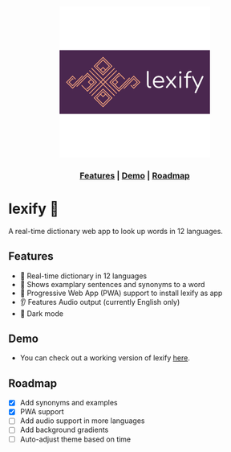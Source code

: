 <div align="center">
  <img src="https://github.com/influous/lexify/blob/master/public/lexify-logo.svg" alt="Lexify logo" width="300px" />
</div>

<h3 align="center">
  <a href="#features">Features</a>
  <span> | </span>
  <a href="https://lexify.netlify.app">Demo</a>
  <span> | </span>
  <a href="#roadmap">Roadmap</a>
</h3>


# lexify 📖

A real-time dictionary web app to look up words in 12 languages.

## Features

- 🎉 Real-time dictionary in 12 languages
- 🚀 Shows examplary sentences and synonyms to a word
- 📲 Progressive Web App (PWA) support to install lexify as app
- 👂 Features Audio output (currently English only)
- 🌚 Dark mode

## Demo
- You can check out a working version of lexify <a href="https://lexify.netlify.app" target="_">here</a>.

## Roadmap

- [x] Add synonyms and examples
- [x] PWA support
- [ ] Add audio support in more languages
- [ ] Add background gradients
- [ ] Auto-adjust theme based on time
